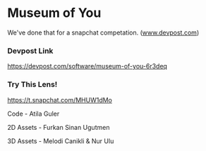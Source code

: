 # Museum of You

We've done that for a snapchat competation. (www.devpost.com)

### Devpost Link
https://devpost.com/software/museum-of-you-6r3deq


### Try This Lens!

https://t.snapchat.com/MHUW1dMo

<p>Code - Atila Guler</p>
<p>2D Assets - Furkan Sinan Ugutmen</p>
<p>3D Assets - Melodi Canikli & Nur Ulu</p>
